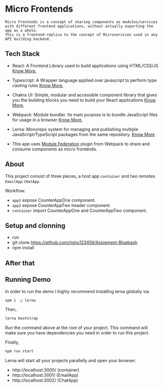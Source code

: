 # Micro Frontends

```
Micro Frontends is a concept of sharing components as modules/services with different frontend applications, without actually exporting the app as a whole.
This is a frontend-replica to the concept of Microservices used in any API building backend.
```


## Tech Stack

- React: A Frontend Library used to build applications using HTML/CSS/JS [Know More](https://reactjs.org/),
- Typescript: A Wrapper language applied over javascript to perform type casting rules [Know More](https://www.typescriptlang.org/),
- Chakra UI: Simple, modular and accessible component library that gives you the building blocks you need to build your React applications [Know More](https://chakra-ui.com/),
- Webpack: Module bundler. Its main purpose is to bundle JavaScript files for usage in a browser [Know More](https://webpack.js.org/),
- Lerna: Monorepo system for managing and publishing multiple JavaScript/TypeScript packages from the same repository. [Know More](https://lerna.js.org/)

- This app uses [Module Federation](https://webpack.js.org/concepts/module-federation/) plugin from Webpack to share and consume components as micro frontends.

## About

This project consist of three pieces, a host app `container` and two remotes `EmailApp` `CHatApp`.

Workflow:

- `app1` expose CounterAppOne component.
- `app2` expose CounterAppTwo header component.
- `container` import CounterAppOne and CounterAppTwo component.

## Setup and clonning
- run
- git clone https://github.com/rishu123456/Assigment-Bluebash
- npm install

## After that

## Running Demo

In order to run the demo I highly recommend installing lerna globally via

```bash
npm i -g lerna
```

Then,

```bash
lerna bootstrap
```

Run the command above at the root of your project. This command will make sure you have dependencies you need in order to run this project.

Finally,

```bash
npm run start
```

Lerna will start all your projects parallelly and open your browser.

- http://localhost:3000/ (container)
- http://localhost:3001/ (EmailApp)
- http://localhost:3002/ (ChatApp)


